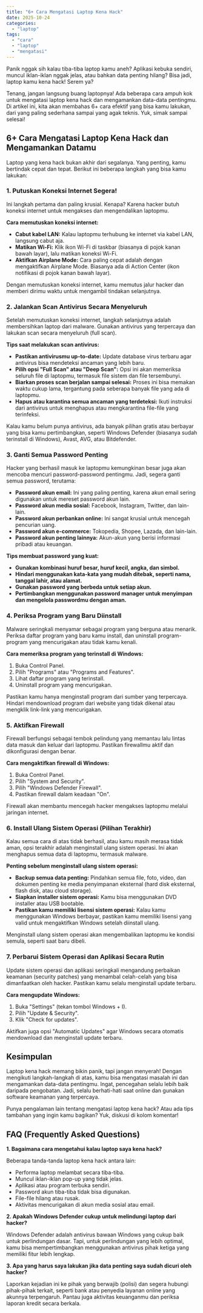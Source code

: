 ```yaml
---
title: "6+ Cara Mengatasi Laptop Kena Hack"
date: 2025-10-24
categories: 
  - "laptop"
tags: 
  - "cara"
  - "laptop"
  - "mengatasi"
---
```


Panik nggak sih kalau tiba-tiba laptop kamu aneh? Aplikasi kebuka sendiri, muncul iklan-iklan nggak jelas, atau bahkan data penting hilang? Bisa jadi, laptop kamu kena hack! Serem ya?

Tenang, jangan langsung buang laptopnya! Ada beberapa cara ampuh kok untuk mengatasi laptop kena hack dan mengamankan data-data pentingmu. Di artikel ini, kita akan membahas 6+ cara efektif yang bisa kamu lakukan, dari yang paling sederhana sampai yang agak teknis. Yuk, simak sampai selesai!

## 6+ Cara Mengatasi Laptop Kena Hack dan Mengamankan Datamu

Laptop yang kena hack bukan akhir dari segalanya. Yang penting, kamu bertindak cepat dan tepat. Berikut ini beberapa langkah yang bisa kamu lakukan:

### 1\. Putuskan Koneksi Internet Segera!

Ini langkah pertama dan paling krusial. Kenapa? Karena hacker butuh koneksi internet untuk mengakses dan mengendalikan laptopmu.

**Cara memutuskan koneksi internet:**

- **Cabut kabel LAN:** Kalau laptopmu terhubung ke internet via kabel LAN, langsung cabut aja.
- **Matikan Wi-Fi:** Klik ikon Wi-Fi di taskbar (biasanya di pojok kanan bawah layar), lalu matikan koneksi Wi-Fi.
- **Aktifkan Airplane Mode:** Cara paling cepat adalah dengan mengaktifkan Airplane Mode. Biasanya ada di Action Center (ikon notifikasi di pojok kanan bawah layar).

Dengan memutuskan koneksi internet, kamu memutus jalur hacker dan memberi dirimu waktu untuk mengambil tindakan selanjutnya.

### 2\. Jalankan Scan Antivirus Secara Menyeluruh

Setelah memutuskan koneksi internet, langkah selanjutnya adalah membersihkan laptop dari malware. Gunakan antivirus yang terpercaya dan lakukan scan secara menyeluruh (full scan).

**Tips saat melakukan scan antivirus:**

- **Pastikan antivirusmu up-to-date:** Update database virus terbaru agar antivirus bisa mendeteksi ancaman yang lebih baru.
- **Pilih opsi "Full Scan" atau "Deep Scan":** Opsi ini akan memeriksa seluruh file di laptopmu, termasuk file sistem dan file tersembunyi.
- **Biarkan proses scan berjalan sampai selesai:** Proses ini bisa memakan waktu cukup lama, tergantung pada seberapa banyak file yang ada di laptopmu.
- **Hapus atau karantina semua ancaman yang terdeteksi:** Ikuti instruksi dari antivirus untuk menghapus atau mengkarantina file-file yang terinfeksi.

Kalau kamu belum punya antivirus, ada banyak pilihan gratis atau berbayar yang bisa kamu pertimbangkan, seperti Windows Defender (biasanya sudah terinstall di Windows), Avast, AVG, atau Bitdefender.

### 3\. Ganti Semua Password Penting

Hacker yang berhasil masuk ke laptopmu kemungkinan besar juga akan mencoba mencuri password-password pentingmu. Jadi, segera ganti semua password, terutama:

- **Password akun email:** Ini yang paling penting, karena akun email sering digunakan untuk mereset password akun lain.
- **Password akun media sosial:** Facebook, Instagram, Twitter, dan lain-lain.
- **Password akun perbankan online:** Ini sangat krusial untuk mencegah pencurian uang.
- **Password akun e-commerce:** Tokopedia, Shopee, Lazada, dan lain-lain.
- **Password akun penting lainnya:** Akun-akun yang berisi informasi pribadi atau keuangan.

**Tips membuat password yang kuat:**

- **Gunakan kombinasi huruf besar, huruf kecil, angka, dan simbol.**
- **Hindari menggunakan kata-kata yang mudah ditebak, seperti nama, tanggal lahir, atau alamat.**
- **Gunakan password yang berbeda untuk setiap akun.**
- **Pertimbangkan menggunakan password manager untuk menyimpan dan mengelola passwordmu dengan aman.**

### 4\. Periksa Program yang Baru Diinstall

Malware seringkali menyamar sebagai program yang berguna atau menarik. Periksa daftar program yang baru kamu install, dan uninstall program-program yang mencurigakan atau tidak kamu kenali.

**Cara memeriksa program yang terinstall di Windows:**

1. Buka Control Panel.
2. Pilih "Programs" atau "Programs and Features".
3. Lihat daftar program yang terinstall.
4. Uninstall program yang mencurigakan.

Pastikan kamu hanya menginstall program dari sumber yang terpercaya. Hindari mendownload program dari website yang tidak dikenal atau mengklik link-link yang mencurigakan.

### 5\. Aktifkan Firewall

Firewall berfungsi sebagai tembok pelindung yang memantau lalu lintas data masuk dan keluar dari laptopmu. Pastikan firewallmu aktif dan dikonfigurasi dengan benar.

**Cara mengaktifkan firewall di Windows:**

1. Buka Control Panel.
2. Pilih "System and Security".
3. Pilih "Windows Defender Firewall".
4. Pastikan firewall dalam keadaan "On".

Firewall akan membantu mencegah hacker mengakses laptopmu melalui jaringan internet.

### 6\. Install Ulang Sistem Operasi (Pilihan Terakhir)

Kalau semua cara di atas tidak berhasil, atau kamu masih merasa tidak aman, opsi terakhir adalah menginstall ulang sistem operasi. Ini akan menghapus semua data di laptopmu, termasuk malware.

**Penting sebelum menginstall ulang sistem operasi:**

- **Backup semua data penting:** Pindahkan semua file, foto, video, dan dokumen penting ke media penyimpanan eksternal (hard disk eksternal, flash disk, atau cloud storage).
- **Siapkan installer sistem operasi:** Kamu bisa menggunakan DVD installer atau USB bootable.
- **Pastikan kamu memiliki lisensi sistem operasi:** Kalau kamu menggunakan Windows berbayar, pastikan kamu memiliki lisensi yang valid untuk mengaktifkan Windows setelah diinstall ulang.

Menginstall ulang sistem operasi akan mengembalikan laptopmu ke kondisi semula, seperti saat baru dibeli.

### 7\. Perbarui Sistem Operasi dan Aplikasi Secara Rutin

Update sistem operasi dan aplikasi seringkali mengandung perbaikan keamanan (security patches) yang menambal celah-celah yang bisa dimanfaatkan oleh hacker. Pastikan kamu selalu menginstall update terbaru.

**Cara mengupdate Windows:**

1. Buka "Settings" (tekan tombol Windows + I).
2. Pilih "Update & Security".
3. Klik "Check for updates".

Aktifkan juga opsi "Automatic Updates" agar Windows secara otomatis mendownload dan menginstall update terbaru.

## Kesimpulan

Laptop kena hack memang bikin panik, tapi jangan menyerah! Dengan mengikuti langkah-langkah di atas, kamu bisa mengatasi masalah ini dan mengamankan data-data pentingmu. Ingat, pencegahan selalu lebih baik daripada pengobatan. Jadi, selalu berhati-hati saat online dan gunakan software keamanan yang terpercaya.

Punya pengalaman lain tentang mengatasi laptop kena hack? Atau ada tips tambahan yang ingin kamu bagikan? Yuk, diskusi di kolom komentar!

## FAQ (Frequently Asked Questions)

**1\. Bagaimana cara mengetahui kalau laptop saya kena hack?**

Beberapa tanda-tanda laptop kena hack antara lain:

- Performa laptop melambat secara tiba-tiba.
- Muncul iklan-iklan pop-up yang tidak jelas.
- Aplikasi atau program terbuka sendiri.
- Password akun tiba-tiba tidak bisa digunakan.
- File-file hilang atau rusak.
- Aktivitas mencurigakan di akun media sosial atau email.

**2\. Apakah Windows Defender cukup untuk melindungi laptop dari hacker?**

Windows Defender adalah antivirus bawaan Windows yang cukup baik untuk perlindungan dasar. Tapi, untuk perlindungan yang lebih optimal, kamu bisa mempertimbangkan menggunakan antivirus pihak ketiga yang memiliki fitur lebih lengkap.

**3\. Apa yang harus saya lakukan jika data penting saya sudah dicuri oleh hacker?**

Laporkan kejadian ini ke pihak yang berwajib (polisi) dan segera hubungi pihak-pihak terkait, seperti bank atau penyedia layanan online yang akunnya terpengaruh. Pantau juga aktivitas keuanganmu dan periksa laporan kredit secara berkala.
